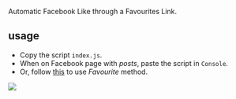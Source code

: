 Automatic Facebook Like through a Favourites Link.


## usage

- Copy the script `index.js`.
- When on Facebook page with *posts*, paste the script in `Console`.
- Or, follow [this](http://0rez.github.io/fav-fblike/) to use *Favourite* method.

![](https://ga-beacon.deno.dev/G-4NEP5LC20N:1fbE9YTHTw2pzxI6HO33Mw/github.com/pantryf/facebook-like.webconsole)
